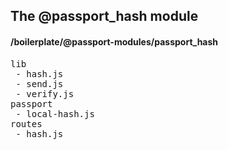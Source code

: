 ## The @passport_hash module
#### /boilerplate/@passport-modules/passport_hash
<pre>
lib
 - hash.js
 - send.js
 - verify.js
passport
 - local-hash.js
routes
 - hash.js
</pre>

